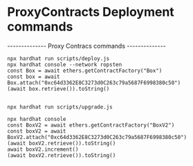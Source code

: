 # ProxyContracts Deployment commands

-------------- Proxy Contracs commands --------------
    
    npx hardhat run scripts/deploy.js
    npx hardhat console --network ropsten
    const Box = await ethers.getContractFactory("Box")
    const box = await Box.attach("0xc64d3362E8C3273d0C263c79a5687F6998380c50")
    (await box.retrieve()).toString()
    
    
    npx hardhat run scripts/upgrade.js
    
    npx hardhat console
    const BoxV2 = await ethers.getContractFactory("BoxV2")
    const boxV2 = await BoxV2.attach("0xc64d3362E8C3273d0C263c79a5687F6998380c50")
    (await boxV2.retrieve()).toString()
    await boxV2.increment()
    (await boxV2.retrieve()).toString()
